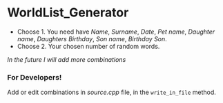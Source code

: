 # WorldList_Generator
* Choose 1.
You need have *Name*, *Surname*, *Date*, *Pet name*, *Daughter name*, *Daughters Birthday*, *Son name*, *Birthday Son*.
* Choose 2.
Your chosen number of random words.

*In the future I will add more combinations*
### For Developers!
Add or edit combinations in *source.cpp* file, in the `write_in_file` method.


